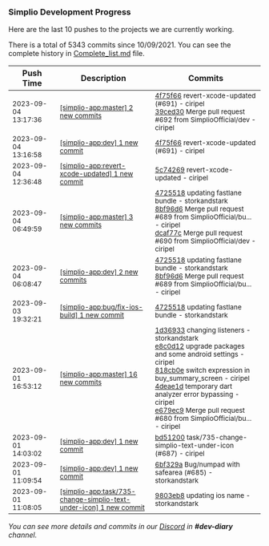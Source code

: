 
### Simplio Development Progress

Here are the last 10 pushes to the projects we are currently working.

There is a total of 5343 commits since 10/09/2021. You can see the complete history in
 [Complete_list.md](Complete_list.md) file.

| Push Time | Description | Commits |
| --- | --- | --- |
| <sub>2023-09-04 13:17:36</sub> | <sub>[[simplio-app:master] 2 new commits](https://github.com/SimplioOfficial/simplio-app/compare/dcaf77c2998e...39ced3046869)</sub> | <sub>[4f75f66](https://github.com/SimplioOfficial/simplio-app/commit/4f75f660787090da923ec1f3f3a3c2338efc503d) revert-xcode-updated (#691) - ciripel<br>[39ced30](https://github.com/SimplioOfficial/simplio-app/commit/39ced30468693c5b35b6f63635655b4d4fb42d81) Merge pull request #692 from SimplioOfficial/dev - ciripel</sub> |
| <sub>2023-09-04 13:16:58</sub> | <sub>[[simplio-app:dev] 1 new commit](https://github.com/SimplioOfficial/simplio-app/commit/4f75f660787090da923ec1f3f3a3c2338efc503d)</sub> | <sub>[4f75f66](https://github.com/SimplioOfficial/simplio-app/commit/4f75f660787090da923ec1f3f3a3c2338efc503d) revert-xcode-updated (#691) - ciripel</sub> |
| <sub>2023-09-04 12:36:48</sub> | <sub>[[simplio-app:revert-xcode-updated] 1 new commit](https://github.com/SimplioOfficial/simplio-app/commit/5c74269a69114efc8d566f79e20622bfc2e61a82)</sub> | <sub>[5c74269](https://github.com/SimplioOfficial/simplio-app/commit/5c74269a69114efc8d566f79e20622bfc2e61a82) revert-xcode-updated - ciripel</sub> |
| <sub>2023-09-04 06:49:59</sub> | <sub>[[simplio-app:master] 3 new commits](https://github.com/SimplioOfficial/simplio-app/compare/4cada2c86d76...dcaf77c2998e)</sub> | <sub>[4725518](https://github.com/SimplioOfficial/simplio-app/commit/47255180faa624e147de0d113f92a699b6b792ca) updating fastlane bundle - storkandstark<br>[8bf96d6](https://github.com/SimplioOfficial/simplio-app/commit/8bf96d6834e8680ddae638974d3c50ddd067f123) Merge pull request #689 from SimplioOfficial/bu... - ciripel<br>[dcaf77c](https://github.com/SimplioOfficial/simplio-app/commit/dcaf77c2998e8d598ab7f93b025b0cd51a0c00ed) Merge pull request #690 from SimplioOfficial/dev - ciripel</sub> |
| <sub>2023-09-04 06:08:47</sub> | <sub>[[simplio-app:dev] 2 new commits](https://github.com/SimplioOfficial/simplio-app/compare/bd5120031dc7...8bf96d6834e8)</sub> | <sub>[4725518](https://github.com/SimplioOfficial/simplio-app/commit/47255180faa624e147de0d113f92a699b6b792ca) updating fastlane bundle - storkandstark<br>[8bf96d6](https://github.com/SimplioOfficial/simplio-app/commit/8bf96d6834e8680ddae638974d3c50ddd067f123) Merge pull request #689 from SimplioOfficial/bu... - ciripel</sub> |
| <sub>2023-09-03 19:32:21</sub> | <sub>[[simplio-app:bug/fix-ios-build] 1 new commit](https://github.com/SimplioOfficial/simplio-app/commit/47255180faa624e147de0d113f92a699b6b792ca)</sub> | <sub>[4725518](https://github.com/SimplioOfficial/simplio-app/commit/47255180faa624e147de0d113f92a699b6b792ca) updating fastlane bundle - storkandstark</sub> |
| <sub>2023-09-01 16:53:12</sub> | <sub>[[simplio-app:master] 16 new commits](https://github.com/SimplioOfficial/simplio-app/compare/b2df00a124b0...4cada2c86d76)</sub> | <sub>[1d36933](https://github.com/SimplioOfficial/simplio-app/commit/1d369332768349a028b826600ac73de7c7727180) changing listeners - storkandstark<br>[e8c0d12](https://github.com/SimplioOfficial/simplio-app/commit/e8c0d122d8d5f0f69ad7b047dc5eeca8dd196fce) upgrade packages and some android settings - ciripel<br>[818cb0e](https://github.com/SimplioOfficial/simplio-app/commit/818cb0ef115ad324e159fe65b3896152acb128b9) switch expression in buy_summary_screen - ciripel<br>[4deae1d](https://github.com/SimplioOfficial/simplio-app/commit/4deae1d9ae3fd675d05e6a2b07c9782a83ea53dd) temporary dart analyzer error bypassing - ciripel<br>[e679ec9](https://github.com/SimplioOfficial/simplio-app/commit/e679ec964b95eff5b0642e831f92e7fac217c00f) Merge pull request #680 from SimplioOfficial/bu... - ciripel</sub> |
| <sub>2023-09-01 14:03:02</sub> | <sub>[[simplio-app:dev] 1 new commit](https://github.com/SimplioOfficial/simplio-app/commit/bd5120031dc74d61ef3f5b36bce6031e62f2b4ab)</sub> | <sub>[bd51200](https://github.com/SimplioOfficial/simplio-app/commit/bd5120031dc74d61ef3f5b36bce6031e62f2b4ab) task/735-change-simplio-text-under-icon (#687) - ciripel</sub> |
| <sub>2023-09-01 11:09:54</sub> | <sub>[[simplio-app:dev] 1 new commit](https://github.com/SimplioOfficial/simplio-app/commit/6bf329a81d6b135b816b8ef674004f44eaff5b1a)</sub> | <sub>[6bf329a](https://github.com/SimplioOfficial/simplio-app/commit/6bf329a81d6b135b816b8ef674004f44eaff5b1a) Bug/numpad with safearea (#685) - storkandstark</sub> |
| <sub>2023-09-01 11:08:05</sub> | <sub>[[simplio-app:task/735-change-simplio-text-under-icon] 1 new commit](https://github.com/SimplioOfficial/simplio-app/commit/9803eb88d775106475dbd4afe1c3b0572ef020e4)</sub> | <sub>[9803eb8](https://github.com/SimplioOfficial/simplio-app/commit/9803eb88d775106475dbd4afe1c3b0572ef020e4) updating ios name - storkandstark</sub> |

_You can see more details and commits in our [Discord](https://discord.gg/aKhjuwZmdP) in **#dev-diary** channel._
